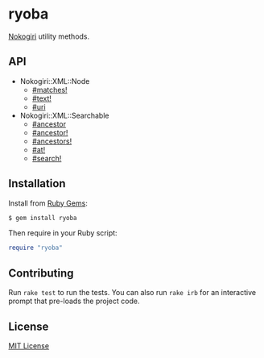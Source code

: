 # ryoba

[Nokogiri](https://rubygems.org/gems/nokogiri) utility methods.


## API

- Nokogiri::XML::Node
  - [#matches!](http://www.rubydoc.info/gems/ryoba/Nokogiri/XML/Node:matches%21)
  - [#text!](http://www.rubydoc.info/gems/ryoba/Nokogiri/XML/Node:text%21)
  - [#uri](http://www.rubydoc.info/gems/ryoba/Nokogiri/XML/Node:uri)
- Nokogiri::XML::Searchable
  - [#ancestor](http://www.rubydoc.info/gems/ryoba/Nokogiri/XML/Searchable:ancestor)
  - [#ancestor!](http://www.rubydoc.info/gems/ryoba/Nokogiri/XML/Searchable:ancestor%21)
  - [#ancestors!](http://www.rubydoc.info/gems/ryoba/Nokogiri/XML/Searchable:ancestors%21)
  - [#at!](http://www.rubydoc.info/gems/ryoba/Nokogiri/XML/Searchable:at%21)
  - [#search!](http://www.rubydoc.info/gems/ryoba/Nokogiri/XML/Searchable:search%21)


## Installation

Install from [Ruby Gems](https://rubygems.org/gems/ryoba):

```bash
$ gem install ryoba
```

Then require in your Ruby script:

```ruby
require "ryoba"
```


## Contributing

Run `rake test` to run the tests.  You can also run `rake irb` for an
interactive prompt that pre-loads the project code.


## License

[MIT License](https://opensource.org/licenses/MIT)
